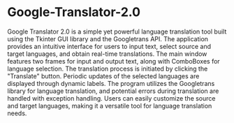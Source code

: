 # Google-Translator-2.0

Google Translator 2.0 is a simple yet powerful language translation tool built using the Tkinter GUI library and the Googletrans API. 
The application provides an intuitive interface for users to input text, select source and target languages, and obtain real-time translations.
The main window features two frames for input and output text, along with ComboBoxes for language selection.
The translation process is initiated by clicking the "Translate" button.
Periodic updates of the selected languages are displayed through dynamic labels. The program utilizes the Googletrans library for language translation,
and potential errors during translation are handled with exception handling. Users can easily customize the source and target languages, making it
a versatile tool for language translation needs.
